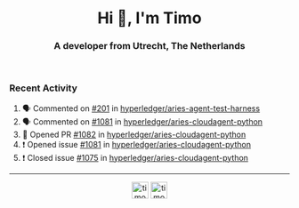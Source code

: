 <h1 align="center">Hi 👋, I'm Timo</h1>
<h3 align="center">A developer from Utrecht, The Netherlands</h3>
<br/>
<!-- https://github.com/rahuldkjain/github-profile-readme-generator --!>

<!--  <p align="left"><img src="https://github-readme-stats.vercel.app/api?username=timoglastra&show_icons=true&count_private=true&" alt="timoglastra" /></p> --!>

<!--
Github language stats
<p align="left"><img src="https://github-readme-stats.vercel.app/api/top-langs/?username=timoglastra&layout=compact" alt="timoglastra" /><p>
-->

<!-- Codestats language stats -->
<!-- <p align="left"><img src="https://codestats-readme.vercel.app/api/top-langs/?username=timoglastra&layout=compact&language_count=12" alt="timoglastra" /><p>    --!>
  
<h3>Recent Activity</h3>

<!--START_SECTION:activity-->
1. 🗣 Commented on [#201](https://github.com/hyperledger/aries-agent-test-harness/issues/201) in [hyperledger/aries-agent-test-harness](https://github.com/hyperledger/aries-agent-test-harness)
2. 🗣 Commented on [#1081](https://github.com/hyperledger/aries-cloudagent-python/issues/1081) in [hyperledger/aries-cloudagent-python](https://github.com/hyperledger/aries-cloudagent-python)
3. 💪 Opened PR [#1082](https://github.com/hyperledger/aries-cloudagent-python/pull/1082) in [hyperledger/aries-cloudagent-python](https://github.com/hyperledger/aries-cloudagent-python)
4. ❗️ Opened issue [#1081](https://github.com/hyperledger/aries-cloudagent-python/issues/1081) in [hyperledger/aries-cloudagent-python](https://github.com/hyperledger/aries-cloudagent-python)
5. ❗️ Closed issue [#1075](https://github.com/hyperledger/aries-cloudagent-python/issues/1075) in [hyperledger/aries-cloudagent-python](https://github.com/hyperledger/aries-cloudagent-python)
<!--END_SECTION:activity-->

---

<p align="center">
<a href="https://twitter.com/timoglastra" target="blank"><img align="center" src="https://cdn.jsdelivr.net/npm/simple-icons@3.0.1/icons/twitter.svg" alt="timoglastra" height="30" width="30" /></a>
<a href="https://linkedin.com/in/timoglastra" target="blank"><img align="center" src="https://cdn.jsdelivr.net/npm/simple-icons@3.0.1/icons/linkedin.svg" alt="timoglastra" height="30" width="30" /></a>
</p>



